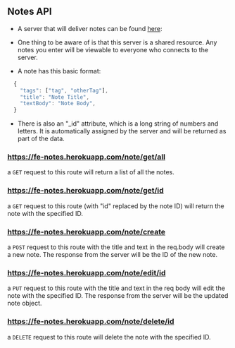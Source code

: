 ## Notes API

- A server that will deliver notes can be found [here](https://fe-notes.herokuapp.com):

- One thing to be aware of is that this server is a shared resource. Any notes you enter will be viewable to everyone who connects to the server.

- A note has this basic format:

```js
  {
    "tags": ["tag", "otherTag"],
    "title": "Note Title",
    "textBody": "Note Body",
  }
```

- There is also an "\_id" attribute, which is a long string of numbers and letters. It is automatically assigned by the server and will be returned as part of the data.

### https://fe-notes.herokuapp.com/note/get/all

a `GET` request to this route will return a list of all the notes.

### https://fe-notes.herokuapp.com/note/get/id

a `GET` request to this route (with "id" replaced by the note ID) will return the note with the specified ID.

### https://fe-notes.herokuapp.com/note/create

a `POST` request to this route with the title and text in the req.body will create a new note. The response from the server will be the ID of the new note.

### https://fe-notes.herokuapp.com/note/edit/id

a `PUT` request to this route with the title and text in the req body will edit the note with the specified ID. The response from the server will be the updated note object.

### https://fe-notes.herokuapp.com/note/delete/id

a `DELETE` request to this route will delete the note with the specified ID.
